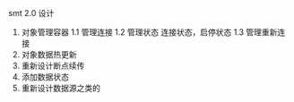 smt 2.0 设计

1. 对象管理容器
	1.1 管理连接
	1.2 管理状态 连接状态，启停状态
	1.3 管理重新连接
2. 对象数据热更新
3. 重新设计断点续传
4. 添加数据状态
5. 重新设计数据源之类的